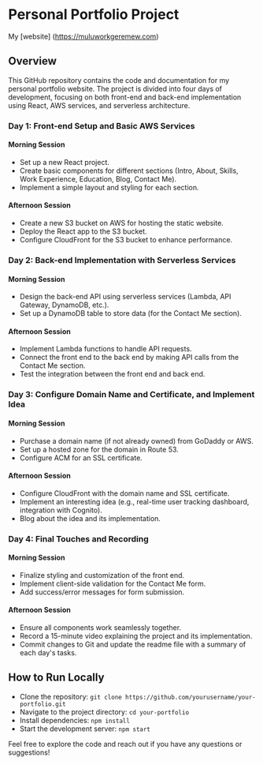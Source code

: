 # Personal Portfolio Project
My [website] (https://muluworkgeremew.com) 
## Overview
This GitHub repository contains the code and documentation for my personal portfolio website. The project is divided into four days of development, focusing on both front-end and back-end implementation using React, AWS services, and serverless architecture.

### Day 1: Front-end Setup and Basic AWS Services
#### Morning Session
- Set up a new React project.
- Create basic components for different sections (Intro, About, Skills, Work Experience, Education, Blog, Contact Me).
- Implement a simple layout and styling for each section.

#### Afternoon Session
- Create a new S3 bucket on AWS for hosting the static website.
- Deploy the React app to the S3 bucket.
- Configure CloudFront for the S3 bucket to enhance performance.

### Day 2: Back-end Implementation with Serverless Services
#### Morning Session
- Design the back-end API using serverless services (Lambda, API Gateway, DynamoDB, etc.).
- Set up a DynamoDB table to store data (for the Contact Me section).

#### Afternoon Session
- Implement Lambda functions to handle API requests.
- Connect the front end to the back end by making API calls from the Contact Me section.
- Test the integration between the front end and back end.

### Day 3: Configure Domain Name and Certificate, and Implement Idea
#### Morning Session
- Purchase a domain name (if not already owned) from GoDaddy or AWS.
- Set up a hosted zone for the domain in Route 53.
- Configure ACM for an SSL certificate.

#### Afternoon Session
- Configure CloudFront with the domain name and SSL certificate.
- Implement an interesting idea (e.g., real-time user tracking dashboard, integration with Cognito).
- Blog about the idea and its implementation.

### Day 4: Final Touches and Recording
#### Morning Session
- Finalize styling and customization of the front end.
- Implement client-side validation for the Contact Me form.
- Add success/error messages for form submission.

#### Afternoon Session
- Ensure all components work seamlessly together.
- Record a 15-minute video explaining the project and its implementation.
- Commit changes to Git and update the readme file with a summary of each day's tasks.

## How to Run Locally
- Clone the repository: `git clone https://github.com/yourusername/your-portfolio.git`
- Navigate to the project directory: `cd your-portfolio`
- Install dependencies: `npm install`
- Start the development server: `npm start`

Feel free to explore the code and reach out if you have any questions or suggestions!
